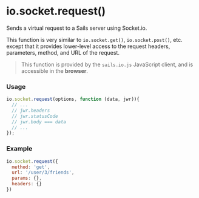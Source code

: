 # io.socket.request()

Sends a virtual request to a Sails server using Socket.io.

This function is very similar to `io.socket.get()`, `io.socket.post()`, etc. except that it provides lower-level access to the request headers, parameters, method, and URL of the request.

> This function is provided by the `sails.io.js` JavaScript client, and is accessible in the **browser**.


### Usage

```js
io.socket.request(options, function (data, jwr)){
  // ...
  // jwr.headers
  // jwr.statusCode
  // jwr.body === data
  // ...
});
```


### Example

```javascript
io.socket.request({
  method: 'get',
  url: '/user/3/friends',
  params: {},
  headers: {}
})
```


<docmeta name="uniqueID" value="socketrequest682488">
<docmeta name="displayName" value="io.socket.request()">

